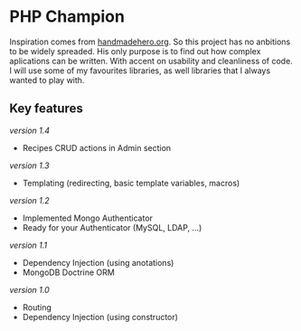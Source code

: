 # PHP Champion

Inspiration comes from [handmadehero.org](http://handmadehero.org/). So this project has no anbitions to be widely spreaded.
His only purpose is to find out how complex aplications can be written. With accent on usability and cleanliness of code.
I will use some of my favourites libraries, as well libraries that I always wanted to play with. 

## Key features
_version 1.4_
* Recipes CRUD actions in Admin section

_version 1.3_
* Templating (redirecting, basic template variables, macros)

_version 1.2_
* Implemented Mongo Authenticator
* Ready for your Authenticator (MySQL, LDAP, ...)

_version 1.1_
* Dependency Injection (using anotations)
* MongoDB Doctrine ORM

_version 1.0_
* Routing
* Dependency Injection (using constructor)

